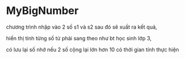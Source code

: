 # MyBigNumber
chương trình nhập vào 2 số s1 và s2 sau đó sẽ xuất ra kết quả,

hiển thị tính từng số từ phải sang theo như bt học sinh lớp 3,

có lưu lại số nhớ nếu 2 số cộng lại lớn hơn 10
có thời gian tính thực hiện
